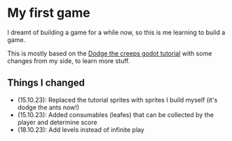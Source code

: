 # My first game

I dreamt of building a game for a while now, so this is me learning to build a game.

This is mostly based on the [Dodge the creeps godot tutorial](https://docs.godotengine.org/en/stable/getting_started/first_2d_game/index.html) with some changes from my side, to learn more stuff.

## Things I changed

- (15.10.23): Replaced the tutorial sprites with sprites I build myself (it's dodge the ants now!)
- (15.10.23): Added consumables (leafes) that can be collected by the player and determine score
- (18.10.23): Add levels instead of infinite play
